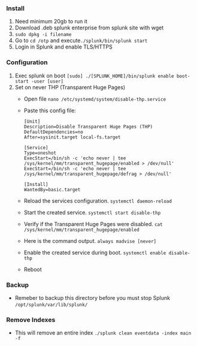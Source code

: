 ### Install

1. Need minimum 20gb to run it
2. Download .deb splunk enterprise from splunk site with wget
3. `sudo dpkg -i filename`
4. Go to `cd /otp` and execute`./splunk/bin/splunk start`
5. Login in Splunk and enable TLS/HTTPS

### Configuration

1. Exec splunk on boot
`[sudo] ./[SPLUNK_HOME]/bin/splunk enable boot-start -user [user]`
2. Set on never THP (Transparent Huge Pages)
	- 	Open file
	`nano /etc/systemd/system/disable-thp.service`
	-	Paste this config file:
		```
		[Unit]
		Description=Disable Transparent Huge Pages (THP)
		DefaultDependencies=no
		After=sysinit.target local-fs.target

		[Service]
		Type=oneshot
		ExecStart=/bin/sh -c 'echo never | tee /sys/kernel/mm/transparent_hugepage/enabled > /dev/null'
		ExecStart=/bin/sh -c 'echo never | tee /sys/kernel/mm/transparent_hugepage/defrag > /dev/null'

		[Install]
		WantedBy=basic.target
	-	Reload the services configuration.
	`systemctl daemon-reload`
	-	Start the created service.
	`systemctl start disable-thp`
	
	-	Verify if the Transparent Huge Pages were disabled.
	`cat /sys/kernel/mm/transparent_hugepage/enabled`
	-	Here is the command output.
	`always madvise [never]`
	
	-	Enable the created service during boot.
	`systemctl enable disable-thp`
	-	Reboot
	
### Backup
- Remeber to backup this directory before you must stop Splunk
`/opt/splunk/var/lib/splunk/`

### Remove Indexes
- This will remove an entire index
`./splunk clean eventdata -index main -f`
